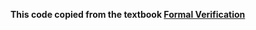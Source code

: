**This code copied from the textbook [Formal Verification](https://shop.elsevier.com/books/formal-verification/seligman/978-0-323-95612-3)** <br>

